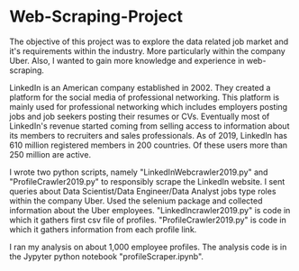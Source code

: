 # Web-Scraping-Project
The objective of this project was to explore the data related job market and it's requirements within the industry. More particularly within the company Uber. Also, I wanted to gain more knowledge and experience in web-scraping.

LinkedIn is an American company established in 2002. They created a platform for the social media of professional networking. This platform is mainly used for professional networking which includes  employers posting jobs and job seekers posting their resumes or CVs. Eventually most of LinkedIn's revenue started coming from selling access to information about its members to recruiters and sales professionals. As of 2019, LinkedIn has 610 million registered members in 200 countries. Of these users more than 250 million are active.

I wrote two python scripts, namely "LinkedInWebcrawler2019.py" and "ProfileCrawler2019.py" to responsibly scrape the LinkedIn website. I sent queries about Data Scientist/Data Engineer/Data Analyst jobs type roles within the company Uber. Used the selenium package and collected information about the Uber employees. "LinkedIncrawler2019.py" is code in which it gathers first csv file of profiles. "ProfileCrawler2019.py" is code in which it gathers information from each profile link. 

I ran my analysis on about 1,000 employee profiles. The analysis code is in the Jypyter python notebook "profileScraper.ipynb". 
